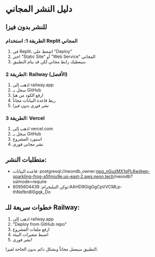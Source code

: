 # دليل النشر المجاني

## للنشر بدون فيزا

### الطريقة 1: استخدام Replit المجاني
1. في Replit، اضغط على "Deploy"
2. اختر "Static Site" أو "Web Service" المجاني
3. سيعطيك رابط مجاني لكن قد ينام التطبيق

### الطريقة 2: Railway (الأفضل)
1. اذهب إلى railway.app
2. سجل بـ GitHub
3. ارفع الكود من هنا
4. ربط قاعدة البيانات مجاناً
5. نشر فوري بدون فيزا

### الطريقة 3: Vercel
1. اذهب إلى vercel.com  
2. سجل بـ GitHub
3. استورد المشروع
4. نشر مجاني فوري

## متطلبات النشر:
- قاعدة البيانات: postgresql://neondb_owner:npg_nGuzMX1gPL6w@ep-sparkling-frog-a5fmiu9e.us-east-2.aws.neon.tech/neondb?sslmode=require
- توكن التيليجرام: 8095604439:AAHD9GlgGgCpVVCMLp-thNsfbn8I0gqk_Do

## خطوات سريعة للـ Railway:
1. اذهب إلى railway.app
2. "Deploy from GitHub repo"
3. ارفع ملفات المشروع
4. اضبط متغيرات البيئة
5. نشر فوري!

التطبيق سيعمل مجاناً وبشكل دائم بدون الحاجة لفيزا.